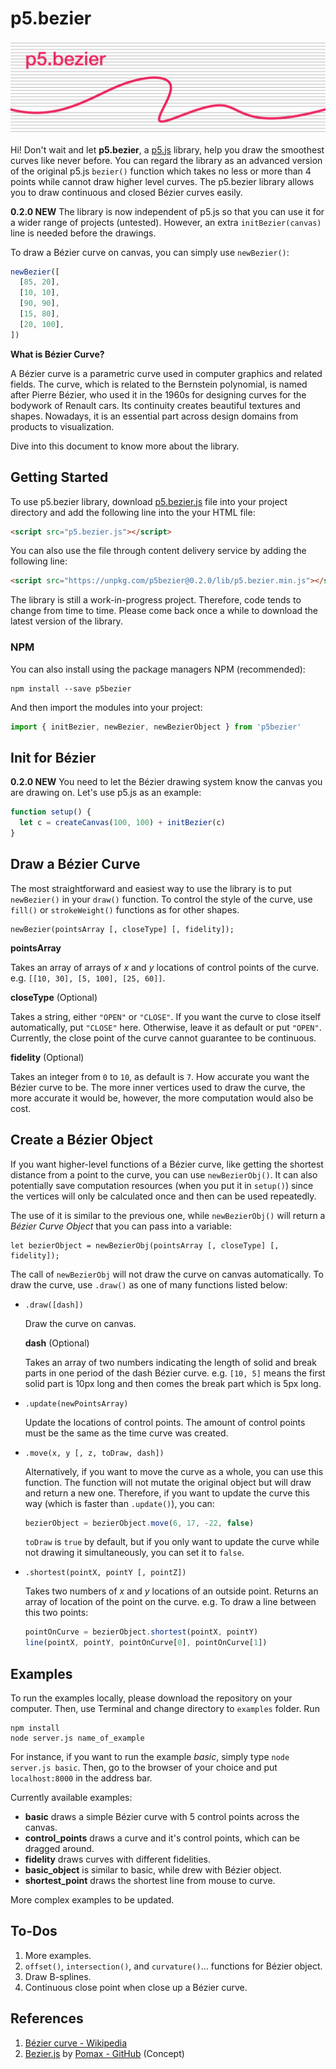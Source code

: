 # p5.bezier

![cover](img/cover.jpg)

Hi! Don't wait and let **p5.bezier**, a [p5.js](https://p5js.org) library, help you draw the smoothest curves like never before. You can regard the library as an advanced version of the original p5.js `bezier()` function which takes no less or more than 4 points while cannot draw higher level curves. The p5.bezier library allows you to draw continuous and closed Bézier curves easily.

**0.2.0 NEW** The library is now independent of p5.js so that you can use it for a wider range of projects (untested). However, an extra `initBezier(canvas)` line is needed before the drawings.

To draw a Bézier curve on canvas, you can simply use `newBezier()`:

```js
newBezier([
  [85, 20],
  [10, 10],
  [90, 90],
  [15, 80],
  [20, 100],
])
```

**What is Bézier Curve?**

A Bézier curve is a parametric curve used in computer graphics and related fields. The curve, which is related to the Bernstein polynomial, is named after Pierre Bézier, who used it in the 1960s for designing curves for the bodywork of Renault cars. Its continuity creates beautiful textures and shapes. Nowadays, it is an essential part across design domains from products to visualization.

Dive into this document to know more about the library.

## Getting Started

To use p5.bezier library, download [p5.bezier.js](https://github.com/peilingjiang/p5.bezier/blob/master/lib/p5.bezier.js) file into your project directory and add the following line into the your HTML file:

```HTML
<script src="p5.bezier.js"></script>
```

You can also use the file through content delivery service by adding the following line:

```HTML
<script src="https://unpkg.com/p5bezier@0.2.0/lib/p5.bezier.min.js"></script>
```

The library is still a work-in-progress project. Therefore, code tends to change from time to time. Please come back once a while to download the latest version of the library.

### NPM

You can also install using the package managers NPM (recommended):

```
npm install --save p5bezier
```

And then import the modules into your project:

```js
import { initBezier, newBezier, newBezierObject } from 'p5bezier'
```

## Init for Bézier

**0.2.0 NEW** You need to let the Bézier drawing system know the canvas you are drawing on. Let's use p5.js as an example:

```js
function setup() {
  let c = createCanvas(100, 100) + initBezier(c)
}
```

## Draw a Bézier Curve

The most straightforward and easiest way to use the library is to put `newBezier()` in your `draw()` function. To control the style of the curve, use `fill()` or `strokeWeight()` functions as for other shapes.

```
newBezier(pointsArray [, closeType] [, fidelity]);
```

**pointsArray**

Takes an array of arrays of _x_ and _y_ locations of control points of the curve. e.g. `[[10, 30], [5, 100], [25, 60]]`.

**closeType** (Optional)

Takes a string, either `"OPEN"` or `"CLOSE"`. If you want the curve to close itself automatically, put `"CLOSE"` here. Otherwise, leave it as default or put `"OPEN"`. Currently, the close point of the curve cannot guarantee to be continuous.

**fidelity** (Optional)

Takes an integer from `0` to `10`, as default is `7`. How accurate you want the Bézier curve to be. The more inner vertices used to draw the curve, the more accurate it would be, however, the more computation would also be cost.

## Create a Bézier Object

If you want higher-level functions of a Bézier curve, like getting the shortest distance from a point to the curve, you can use `newBezierObj()`. It can also potentially save computation resources (when you put it in `setup()`) since the vertices will only be calculated once and then can be used repeatedly.

The use of it is similar to the previous one, while `newBezierObj()` will return a _Bézier Curve Object_ that you can pass into a variable:

```
let bezierObject = newBezierObj(pointsArray [, closeType] [, fidelity]);
```

The call of `newBezierObj` will not draw the curve on canvas automatically. To draw the curve, use `.draw()` as one of many functions listed below:

- `.draw([dash])`

  Draw the curve on canvas.

  **dash** (Optional)

  Takes an array of two numbers indicating the length of solid and break parts in one period of the dash Bézier curve. e.g. `[10, 5]` means the first solid part is 10px long and then comes the break part which is 5px long.

- `.update(newPointsArray)`

  Update the locations of control points. The amount of control points must be the same as the time curve was created.

- `.move(x, y [, z, toDraw, dash])`

  Alternatively, if you want to move the curve as a whole, you can use this function. The function will not mutate the original object but will draw and return a new one. Therefore, if you want to update the curve this way (which is faster than `.update()`), you can:

  ```js
  bezierObject = bezierObject.move(6, 17, -22, false)
  ```

  `toDraw` is `true` by default, but if you only want to update the curve while not drawing it simultaneously, you can set it to `false`.

- `.shortest(pointX, pointY [, pointZ])`

  Takes two numbers of _x_ and _y_ locations of an outside point. Returns an array of location of the point on the curve. e.g. To draw a line between this two points:

  ```js
  pointOnCurve = bezierObject.shortest(pointX, pointY)
  line(pointX, pointY, pointOnCurve[0], pointOnCurve[1])
  ```

## Examples

To run the examples locally, please download the repository on your computer. Then, use Terminal and change directory to `examples` folder. Run

```
npm install
node server.js name_of_example
```

For instance, if you want to run the example _basic_, simply type `node server.js basic`. Then, go to the browser of your choice and put `localhost:8000` in the address bar.

Currently available examples:

- **basic** draws a simple Bézier curve with 5 control points across the canvas.
- **control_points** draws a curve and it's control points, which can be dragged around.
- **fidelity** draws curves with different fidelities.
- **basic_object** is similar to basic, while drew with Bézier object.
- **shortest_point** draws the shortest line from mouse to curve.

More complex examples to be updated.

## To-Dos

1. More examples.
2. `offset()`, `intersection()`, and `curvature()`... functions for Bézier object.
3. Draw B-splines.
4. Continuous close point when close up a Bézier curve.

## References

1. [Bézier curve - Wikipedia](https://en.wikipedia.org/wiki/B%C3%A9zier_curve)
2. [Bezier.js](https://pomax.github.io/bezierjs/) by [Pomax - GitHub](https://github.com/Pomax) (Concept)
